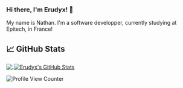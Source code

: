 ### Hi there, I'm Erudyx! 👋

My name is Nathan. I'm a software developper, currently studying at Epitech, in France!

## &#x1f4c8; GitHub Stats

<a href="https://github.com/Ajnart/Ajnart">
  <img align="center" src="https://github-readme-stats.vercel.app/api/top-langs/?username=Erudyx&hide=java,html&title_color=ffffff&text_color=c9cacc&icon_color=2bbc8a&bg_color=1d1f21" />
</a>
<a href="https://github.com/Erudyx/Erudyx">
  <img align="center" src="https://github-readme-stats.vercel.app/api?username=Erudyx&show_icons=true&line_height=27&count_private=true&title_color=ffffff&text_color=c9cacc&icon_color=2bbc8a&bg_color=1d1f21" alt="Erudyx's GitHub Stats" />
</a>


![Profile View Counter](https://komarev.com/ghpvc/?username=Erudyx)

